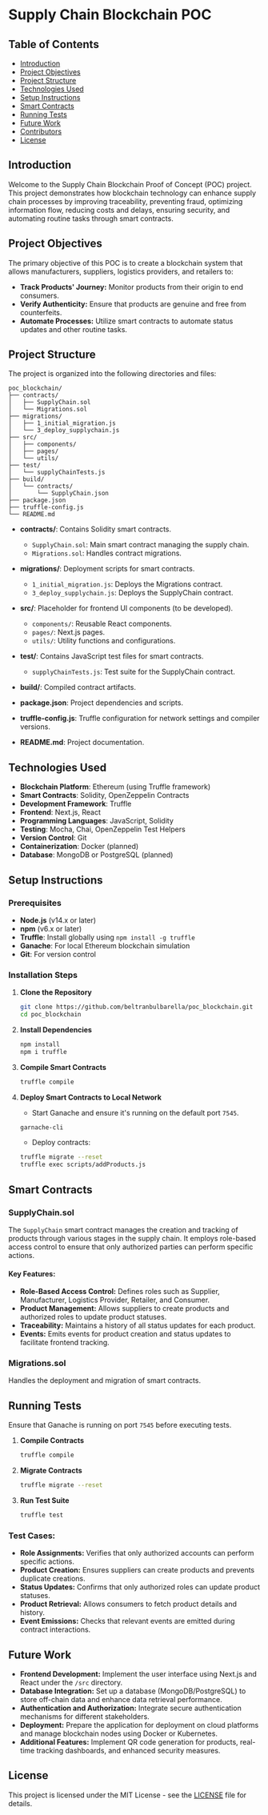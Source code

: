 # Supply Chain Blockchain POC

## **Table of Contents**
- [Introduction](#introduction)
- [Project Objectives](#project-objectives)
- [Project Structure](#project-structure)
- [Technologies Used](#technologies-used)
- [Setup Instructions](#setup-instructions)
- [Smart Contracts](#smart-contracts)
- [Running Tests](#running-tests)
- [Future Work](#future-work)
- [Contributors](#contributors)
- [License](#license)

## **Introduction**
Welcome to the Supply Chain Blockchain Proof of Concept (POC) project. This project demonstrates how blockchain technology can enhance supply chain processes by improving traceability, preventing fraud, optimizing information flow, reducing costs and delays, ensuring security, and automating routine tasks through smart contracts.

## **Project Objectives**
The primary objective of this POC is to create a blockchain system that allows manufacturers, suppliers, logistics providers, and retailers to:
- **Track Products' Journey:** Monitor products from their origin to end consumers.
- **Verify Authenticity:** Ensure that products are genuine and free from counterfeits.
- **Automate Processes:** Utilize smart contracts to automate status updates and other routine tasks.

## **Project Structure**
The project is organized into the following directories and files:

```
poc_blockchain/
├── contracts/
│   ├── SupplyChain.sol
│   └── Migrations.sol
├── migrations/
│   ├── 1_initial_migration.js
│   └── 3_deploy_supplychain.js
├── src/
│   ├── components/
│   ├── pages/
│   └── utils/
├── test/
│   └── supplyChainTests.js
├── build/
│   └── contracts/
│       └── SupplyChain.json
├── package.json
├── truffle-config.js
└── README.md
```

- **contracts/**: Contains Solidity smart contracts.
  - `SupplyChain.sol`: Main smart contract managing the supply chain.
  - `Migrations.sol`: Handles contract migrations.
  
- **migrations/**: Deployment scripts for smart contracts.
  - `1_initial_migration.js`: Deploys the Migrations contract.
  - `3_deploy_supplychain.js`: Deploys the SupplyChain contract.
  
- **src/**: Placeholder for frontend UI components (to be developed).
  - `components/`: Reusable React components.
  - `pages/`: Next.js pages.
  - `utils/`: Utility functions and configurations.
  
- **test/**: Contains JavaScript test files for smart contracts.
  - `supplyChainTests.js`: Test suite for the SupplyChain contract.
  
- **build/**: Compiled contract artifacts.
  
- **package.json**: Project dependencies and scripts.
  
- **truffle-config.js**: Truffle configuration for network settings and compiler versions.
  
- **README.md**: Project documentation.

## **Technologies Used**
- **Blockchain Platform**: Ethereum (using Truffle framework)
- **Smart Contracts**: Solidity, OpenZeppelin Contracts
- **Development Framework**: Truffle
- **Frontend**: Next.js, React
- **Programming Languages**: JavaScript, Solidity
- **Testing**: Mocha, Chai, OpenZeppelin Test Helpers
- **Version Control**: Git
- **Containerization**: Docker (planned)
- **Database**: MongoDB or PostgreSQL (planned)

## **Setup Instructions**

### **Prerequisites**
- **Node.js** (v14.x or later)
- **npm** (v6.x or later)
- **Truffle**: Install globally using `npm install -g truffle`
- **Ganache**: For local Ethereum blockchain simulation
- **Git**: For version control

### **Installation Steps**
1. **Clone the Repository**
   ```bash
   git clone https://github.com/beltranbulbarella/poc_blockchain.git
   cd poc_blockchain
   ```

2. **Install Dependencies**
   ```bash
   npm install
   npm i truffle
   ```

3. **Compile Smart Contracts**
   ```bash
   truffle compile
   ```

4. **Deploy Smart Contracts to Local Network**
    - Start Ganache and ensure it's running on the default port `7545`.
    ```bash
    garnache-cli
    ```
    - Deploy contracts:
    ```bash
    truffle migrate --reset
   truffle exec scripts/addProducts.js
      ```

## **Smart Contracts**
### **SupplyChain.sol**
The `SupplyChain` smart contract manages the creation and tracking of products through various stages in the supply chain. It employs role-based access control to ensure that only authorized parties can perform specific actions.

#### **Key Features:**
- **Role-Based Access Control:** Defines roles such as Supplier, Manufacturer, Logistics Provider, Retailer, and Consumer.
- **Product Management:** Allows suppliers to create products and authorized roles to update product statuses.
- **Traceability:** Maintains a history of all status updates for each product.
- **Events:** Emits events for product creation and status updates to facilitate frontend tracking.

### **Migrations.sol**
Handles the deployment and migration of smart contracts.

## **Running Tests**
Ensure that Ganache is running on port `7545` before executing tests.

1. **Compile Contracts**
   ```bash
   truffle compile
   ```

2. **Migrate Contracts**
   ```bash
   truffle migrate --reset
   ```

3. **Run Test Suite**
   ```bash
   truffle test
   ```

### **Test Cases:**
- **Role Assignments:** Verifies that only authorized accounts can perform specific actions.
- **Product Creation:** Ensures suppliers can create products and prevents duplicate creations.
- **Status Updates:** Confirms that only authorized roles can update product statuses.
- **Product Retrieval:** Allows consumers to fetch product details and history.
- **Event Emissions:** Checks that relevant events are emitted during contract interactions.

## **Future Work**
- **Frontend Development:** Implement the user interface using Next.js and React under the `/src` directory.
- **Database Integration:** Set up a database (MongoDB/PostgreSQL) to store off-chain data and enhance data retrieval performance.
- **Authentication and Authorization:** Integrate secure authentication mechanisms for different stakeholders.
- **Deployment:** Prepare the application for deployment on cloud platforms and manage blockchain nodes using Docker or Kubernetes.
- **Additional Features:** Implement QR code generation for products, real-time tracking dashboards, and enhanced security measures.

[//]: # (## **Contributors**)
[//]: # (- **Your Name** - [your-email@example.com]&#40;mailto:your-email@example.com&#41;)
[//]: # (- **Team Member 1** - [email1@example.com]&#40;mailto:email1@example.com&#41;)
[//]: # (- **Team Member 2** - [email2@example.com]&#40;mailto:email2@example.com&#41;)

## **License**
This project is licensed under the MIT License - see the [LICENSE](LICENSE) file for details.
```
